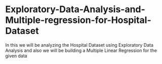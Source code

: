 # Exploratory-Data-Analysis-and-Multiple-regression-for-Hospital-Dataset
In this we will be analyzing the Hospital Dataset using Exploratory Data Analysis and also we will be building a Multiple Linear Regression for the given data 
